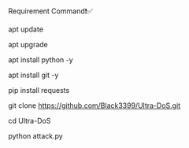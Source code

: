 Requirement Command❗✅

apt update

apt upgrade

apt install python -y

apt install git -y

pip install requests

git clone https://github.com/Black3399/Ultra-DoS.git

cd Ultra-DoS

python attack.py
